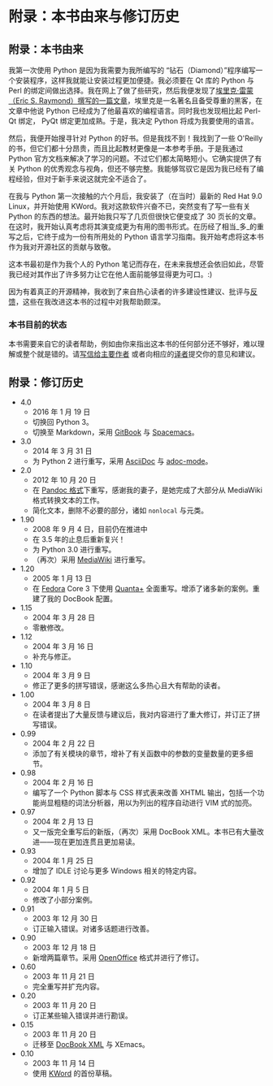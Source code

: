 # 附录：本书由来与修订历史

## 附录：本书由来 <a id="history-lesson"></a>

我第一次使用 Python 是因为我需要为我所编写的 “钻石（Diamond）”程序编写一个安装程序，这样我就能让安装过程更加便捷。我必须要在 Qt 库的 Python 与 Perl 的绑定间做出选择。我在网上了做了些研究，然后我便发现了[埃里克·雷蒙（Eric S. Raymond）撰写的一篇文章](http://www.python.org/about/success/esr/)，埃里克是一名著名且备受尊重的黑客，在文章中他说 Python 已经成为了他最喜欢的编程语言。同时我也发现相比起 Perl-Qt 绑定， PyQt 绑定更加成熟。于是，我决定 Python 将成为我要使用的语言。

然后，我便开始搜寻针对 Python 的好书。但是我找不到！我找到了一些 O'Reilly 的书，但它们都十分昂贵，而且比起教材更像是一本参考手册。于是我通过 Python 官方文档来解决了学习的问题。不过它们都太简略短小。它确实提供了有关 Python 的优秀观念与视角，但还不够完整。我能够驾驭它是因为我已经有了编程经验，但对于新手来说这就完全不适合了。

在我与 Python 第一次接触的六个月后，我安装了（在当时）最新的 Red Hat 9.0 Linux，并开始使用 KWord。我对这款软件兴奋不已，突然变有了写一些有关 Python 的东西的想法。最开始我只写了几页但很快它便变成了 30 页长的文章。在这时，我开始认真考虑将其演变成更为有用的图书形式。在历经了相当_多_的重写之后，它终于成为一份有所用处的 Python 语言学习指南。我开始考虑将这本书作为我对开源社区的贡献与致敬。

这本书最初是作为我个人的 Python 笔记而存在，在未来我想还会依旧如此，尽管我已经对其作出了许多努力让它在他人面前能够显得更为可口。:\)

因为有着真正的开源精神，我收到了来自热心读者的许多建设性建议、批评与[反馈](./#who-reads-bop)，这些在我改进这本书的过程中对我帮助颇深。

### 本书目前的状态

本书需要来自它的读者帮助，例如由你来指出这本书的任何部分还不够好，难以理解或整个就是错的。请[写信给主要作者](https://github.com/foxbcd/byte-of-python/tree/f704ae1de1bb31053514e3faa0278d000d3b3507/%7B%7B%20book.contactUrl%20%7D%7D) 或者向相应的[译者](23.translations.md#translations)提交你的意见和建议。

## 附录：修订历史 <a id="revision-history"></a>

* 4.0
  * 2016 年 1 月 19 日
  * 切换回 Python 3。
  * 切换至 Markdown，采用 [GitBook](https://www.gitbook.com) 与 [Spacemacs](http://spacemacs.org)。
* 3.0
  * 2014 年 3 月 31 日
  * 为 Python 2 进行重写，采用 [AsciiDoc](http://asciidoctor.org/docs/what-is-asciidoc/) 与 [adoc-mode](https://github.com/sensorflo/adoc-mode/wiki)。
* 2.0
  * 2012 年 10 月 20 日
  * 在 [Pandoc 格式](http://johnmacfarlane.net/pandoc/README.html)下重写，感谢我的妻子，是她完成了大部分从 MediaWiki 格式转换文本的工作。
  * 简化文本，删除不必要的部分，诸如 `nonlocal` 与元类。
* 1.90
  * 2008 年 9 月 4 日，目前仍在推进中
  * 在 3.5 年的止息后重新复兴！
  * 为 Python 3.0 进行重写。
  * （再次）采用 [MediaWiki](http://www.mediawiki.org) 进行重写。
* 1.20
  * 2005 年 1 月 13 日
  * 在 [Fedora](http://fedoraproject.org/) Core 3 下使用 [Quanta+](https://en.wikipedia.org/wiki/Quanta_Plus) 全面重写。增添了诸多新的案例。重建了我的 DocBook 配置。
* 1.15
  * 2004 年 3 月 28 日
  * 零散修改。
* 1.12
  * 2004 年 3 月 16 日
  * 补充与修正。
* 1.10
  * 2004 年 3 月 9 日
  * 修正了更多的拼写错误，感谢这么多热心且大有帮助的读者。
* 1.00
  * 2004 年 3 月 8 日
  * 在读者提出了大量反馈与建议后，我对内容进行了重大修订，并订正了拼写错误。
* 0.99
  * 2004 年 2 月 22 日
  * 添加了有关模块的章节，增补了有关函数中的参数的变量数量的更多细节。
* 0.98
  * 2004 年 2 月 16 日
  * 编写了一个 Python 脚本与 CSS 样式表来改善 XHTML 输出，包括一个功能尚显粗糙的词法分析器，用以为列出的程序自动进行 VIM 式的加亮。
* 0.97
  * 2004 年 2 月 13 日
  * 又一版完全重写后的新版，（再次）采用 DocBook XML。本书已有大量改进——现在更加连贯且更加易读。
* 0.93
  * 2004 年 1 月 25 日
  * 增加了 IDLE 讨论与更多 Windows 相关的特定内容。
* 0.92
  * 2004 年 1 月 5 日
  * 修改了小部分案例。
* 0.91
  * 2003 年 12 月 30 日
  * 订正输入错误。对诸多话题进行改善。
* 0.90
  * 2003 年 12 月 18 日
  * 新增两篇章节。采用 [OpenOffice](https://en.wikipedia.org/wiki/OpenOffice) 格式并进行了修订。
* 0.60
  * 2003 年 11 月 21 日
  * 完全重写并扩充内容。
* 0.20
  * 2003 年 11 月 20 日
  * 订正某些输入错误并进行勘误。
* 0.15
  * 2003 年 11 月 20 日
  * 迁移至 [DocBook XML](https://en.wikipedia.org/wiki/DocBook) 与 XEmacs。
* 0.10
  * 2003 年 11 月 14 日
  * 使用 [KWord](https://en.wikipedia.org/wiki/Kword) 的首份草稿。

